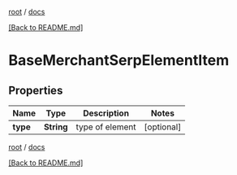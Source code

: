 [root](./../ "root") / [docs](./ "docs")

[[Back to README.md]](./../README.md "[Back to README.md]")

# BaseMerchantSerpElementItem

## Properties

| Name | Type | Description | Notes |
|------------ | ------------- | ------------- | -------------|
|**type** | **String** | type of element |  [optional] |

[root](./../ "root") / [docs](./ "docs")

[[Back to README.md]](./../README.md "[Back to README.md]")